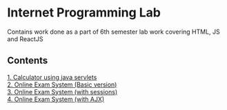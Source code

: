 # Internet Programming Lab
Contains work done as a part of 6th semester lab work covering HTML, JS and ReactJS


## Contents

[1. Calculator using java servlets](./calculator)<br>
[2. Online Exam System (Basic version)](./examination)<br>
[3. Online Exam System (with sessions)](./exam-sessions)<br>
[4. Online Exam System (with AJX)](./exam-ajax)<br>


 
